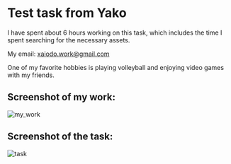 # Test task from Yako

I have spent about 6 hours working on this task, which includes the time I spent searching for the necessary assets. 

My email: xaiodo.work@gmail.com

One of my favorite hobbies is playing volleyball and enjoying video games with my friends.

## Screenshot of my work:

![my_work](https://cdn.discordapp.com/attachments/1046399512526205038/1106665114523943012/image.png)

## Screenshot of the task:

![task](https://cdn.discordapp.com/attachments/1046399512526205038/1106661296251875400/image.png)

